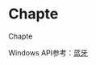 # Chapte
Chapte

Windows API参考：[蓝牙](https://learn.microsoft.com/zh-cn/windows/win32/bluetooth/bluetooth-and-connect)
